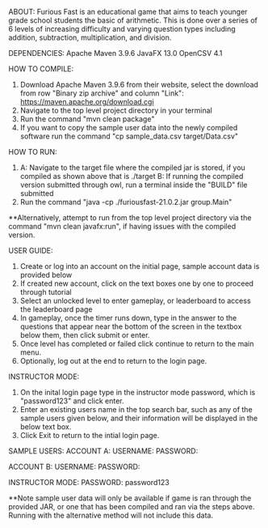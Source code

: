 ABOUT:
Furious Fast is an educational game that aims to teach younger grade school students the basic of arithmetic. This is done over a series of 6 levels of increasing difficulty and varying question types including addition, subtraction, multiplication, and division.

DEPENDENCIES:
Apache Maven 3.9.6
JavaFX 13.0
OpenCSV 4.1

HOW TO COMPILE:
1. Download Apache Maven 3.9.6 from their website, select the download from row "Binary zip archive" and column "Link": https://maven.apache.org/download.cgi 
2. Navigate to the top level project directory in your terminal
3. Run the command "mvn clean package"
4. If you want to copy the sample user data into the newly compiled software run the command "cp sample_data.csv target/Data.csv"

HOW TO RUN:
1. A: Navigate to the target file where the compiled jar is stored, if you compiled as shown above that is ./target
   B: If running the compiled version submitted through owl, run a terminal inside the "BUILD" file submitted
2. Run the command "java -cp ./furiousfast-21.0.2.jar group.Main"

**Alternatively, attempt to run from the top level project directory via the command "mvn clean javafx:run", if having issues with the compiled version.

USER GUIDE:
1. Create or log into an account on the initial page, sample account data is provided below
2. If created new account, click on the text boxes one by one to proceed through tutorial
3. Select an unlocked level to enter gameplay, or leaderboard to access the leaderboard page
4. In gameplay, once the timer runs down, type in the answer to the questions that appear near the bottom of the screen in the textbox below them, then click submit or enter.
5. Once level has completed or failed click continue to return to the main menu.
6. Optionally, log out at the end to return to the login page.

INSTRUCTOR MODE:
1. On the inital login page type in the instructor mode password, which is "password123" and click enter.
2. Enter an existing users name in the top search bar, such as any of the sample users given below, and their information will be displayed in the below text box.
3. Click Exit to return to the intial login page.

SAMPLE USERS:
ACCOUNT A: 
    USERNAME:
    PASSWORD:

ACCOUNT B:
    USERNAME:
    PASSWORD:

INSTRUCTOR MODE:
    PASSWORD: password123

**Note sample user data will only be available if game is ran through the provided JAR, or one that has been compiled and ran via the steps above. Running with the alternative method will not include this data.